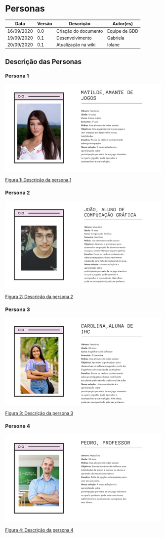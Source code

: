 # Personas

Data | Versão | Descrição | Autor(es)
---- | ---- | ----| -----
16/09/2020 | 0.0 | Criação do documento | Equipe de GDD
19/09/2020| 0.1 | Desenvolvimento | Gabriela
20/09/2020 | 0.1 | Atualização na wiki | Iolane


## Descrição das Personas

### Persona 1

![persona 1](./img/persona-1.jpg)

[Figura 1: Descrição da persona 1](./img/persona-1.jpg)

### Persona 2

![persona 2](./img/persona-2.jpg)

[Figura 2:  Descrição da persona 2](./img/persona-2.jpg)

### Persona 3

![persona 3](./img/persona-3.jpg)

[Figura 3: Descrição da persona 3](./img/persona-3.jpg)

### Persona 4

![persona 4](./img/persona-4.png)

[Figura 4: Descrição da persona 4](./img/persona-4.png)
